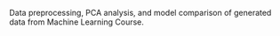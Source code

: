 Data preprocessing, PCA analysis, and model comparison of generated data from Machine Learning Course.